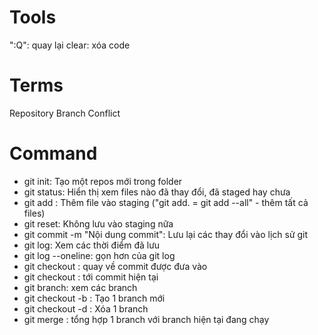 # Tools

":Q": quay lại
clear: xóa code

# Terms

Repository
Branch
Conflict

# Command

- git init: Tạo một repos mới trong folder
- git status: Hiển thị xem files nào đã thay đổi, đã staged hay chưa
- git add <file name>: Thêm file vào staging ("git add. = git add --all" - thêm tất cả files)
- git reset: Không lưu vào staging nữa
- git commit -m "Nội dung commit": Lưu lại các thay đổi vào lịch sử git
- git log: Xem các thời điểm đã lưu
- git log --oneline: gọn hơn của git log
- git checkout <id commit>: quay về commit được đưa vào
- git checkout <branch name>: tới commit hiện tại
- git branch: xem các branch
- git checkout -b <branch name>: Tạo 1 branch mới
- git checkout -d <branch name>: Xóa 1 branch
- git merge <branch name>: tổng hợp 1 branch với branch hiện tại đang chạy
